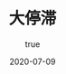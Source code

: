 ---
title: 大停滞
coverImage: 'skyscraper.jpg'
date: '2020-07-09'
author:
  name: '兰天游'    
  picture: ''
excerpt: ''
---